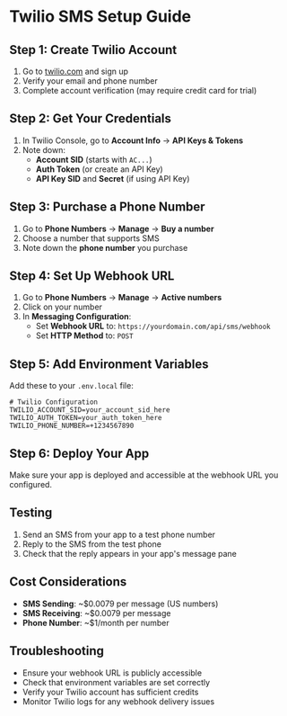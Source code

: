 # Twilio SMS Setup Guide

## Step 1: Create Twilio Account
1. Go to [twilio.com](https://www.twilio.com) and sign up
2. Verify your email and phone number
3. Complete account verification (may require credit card for trial)

## Step 2: Get Your Credentials
1. In Twilio Console, go to **Account Info** → **API Keys & Tokens**
2. Note down:
   - **Account SID** (starts with `AC...`)
   - **Auth Token** (or create an API Key)
   - **API Key SID** and **Secret** (if using API Key)

## Step 3: Purchase a Phone Number
1. Go to **Phone Numbers** → **Manage** → **Buy a number**
2. Choose a number that supports SMS
3. Note down the **phone number** you purchase

## Step 4: Set Up Webhook URL
1. Go to **Phone Numbers** → **Manage** → **Active numbers**
2. Click on your number
3. In **Messaging Configuration**:
   - Set **Webhook URL** to: `https://yourdomain.com/api/sms/webhook`
   - Set **HTTP Method** to: `POST`

## Step 5: Add Environment Variables
Add these to your `.env.local` file:

```env
# Twilio Configuration
TWILIO_ACCOUNT_SID=your_account_sid_here
TWILIO_AUTH_TOKEN=your_auth_token_here
TWILIO_PHONE_NUMBER=+1234567890
```

## Step 6: Deploy Your App
Make sure your app is deployed and accessible at the webhook URL you configured.

## Testing
1. Send an SMS from your app to a test phone number
2. Reply to the SMS from the test phone
3. Check that the reply appears in your app's message pane

## Cost Considerations
- **SMS Sending**: ~$0.0079 per message (US numbers)
- **SMS Receiving**: ~$0.0079 per message
- **Phone Number**: ~$1/month per number

## Troubleshooting
- Ensure your webhook URL is publicly accessible
- Check that environment variables are set correctly
- Verify your Twilio account has sufficient credits
- Monitor Twilio logs for any webhook delivery issues 